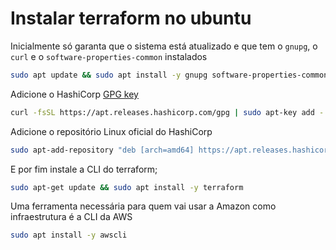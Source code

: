 # Instalar terraform no ubuntu

Inicialmente só garanta que o sistema está atualizado e que tem o `gnupg`, o `curl` e o `software-properties-common` instalados

```bash
sudo apt update && sudo apt install -y gnupg software-properties-common curl
```

Adicione o HashiCorp [GPG key](https://apt.releases.hashicorp.com/gpg)

```bash
curl -fsSL https://apt.releases.hashicorp.com/gpg | sudo apt-key add -
```

Adicione o repositório Linux oficial do HashiCorp

```bash
sudo apt-add-repository "deb [arch=amd64] https://apt.releases.hashicorp.com $(lsb_release -cs) main"
```

E por fim instale a CLI do terraform;

```bash
sudo apt-get update && sudo apt install -y terraform
```

Uma ferramenta necessária para quem vai usar a Amazon como infraestrutura é a CLI da AWS

```bash
sudo apt install -y awscli
```
